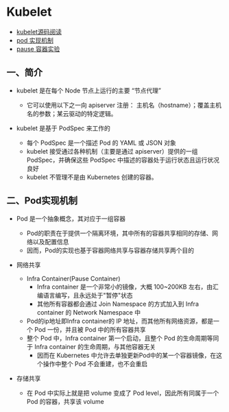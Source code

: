 # Kubelet 

- [kubelet源码阅读](https://guidao.github.io/kubelet.html)
- [pod 实现机制](https://www.infoq.cn/article/xyxNdh6OiooK75vo4ZiE)
- [pause 容器实验](https://www.cnblogs.com/lfl17718347843/p/14458085.html.)

## 一、简介

- kubelet 是在每个 Node 节点上运行的主要 “节点代理”
  - 它可以使用以下之一向 apiserver 注册： 主机名（hostname）；覆盖主机名的参数；某云驱动的特定逻辑。

- kubelet 是基于 PodSpec 来工作的
  - 每个 PodSpec 是一个描述 Pod 的 YAML 或 JSON 对象
  - kubelet 接受通过各种机制（主要是通过 apiserver）提供的一组 PodSpec，并确保这些 PodSpec 中描述的容器处于运行状态且运行状况良好
  - kubelet 不管理不是由 Kubernetes 创建的容器。

## 二、Pod实现机制

- Pod 是一个抽象概念，其对应于一组容器
  - Pod的职责在于提供一个隔离环境，其中所有的容器共享相同的存储、网络以及配置信息
  - 因而，Pod的实现也基于容器网络共享与容器存储共享两个目的

- 网络共享
  - Infra Container(Pause Container) 
    - Infra container 是一个非常小的镜像，大概 100~200KB 左右，由汇编语言编写，且永远处于"暂停"状态
    - 其他所有容器都会通过 Join Namespace 的方式加入到 Infra container 的 Network Namespace 中
  - Pod的ip地址即Infra container的 IP 地址，而其他所有网络资源，都是一个 Pod 一份，并且被 Pod 中的所有容器共享
  - 整个 Pod 中，Infra container 第一个启动，且整个 Pod 的生命周期等同于 Infra container 的生命周期，与其他容器无关
    - 因而在 Kubernetes 中允许去单独更新Pod中的某一个容器镜像，在这个操作中整个 Pod 不会重建，也不会重启
- 存储共享
  - 在 Pod 中实际上就是把 volume 变成了 Pod level，因此所有同属于一个 Pod 的容器，共享该 volume